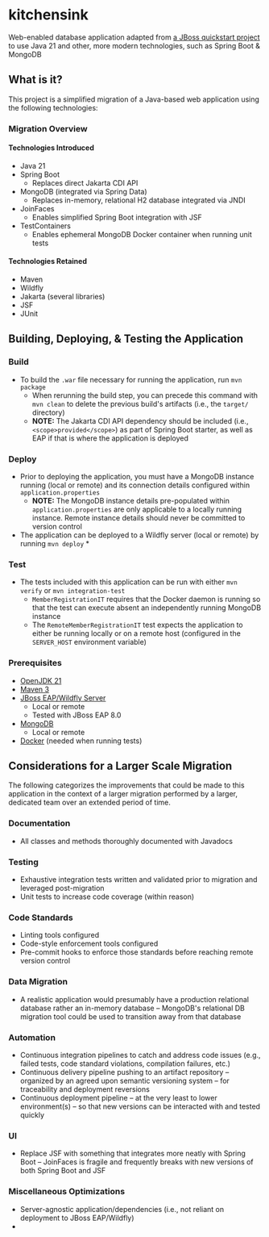 # kitchensink

Web-enabled database application adapted from [a JBoss quickstart project](https://github.com/jboss-developer/jboss-eap-quickstarts/tree/8.0.x/kitchensink) to use Java 21 and other, more modern technologies, such as Spring Boot & MongoDB

## What is it?

This project is a simplified migration of a Java-based web application using the following technologies:

### Migration Overview
#### Technologies Introduced
* Java 21
* Spring Boot
  * Replaces direct Jakarta CDI API
* MongoDB (integrated via Spring Data)
  * Replaces in-memory, relational H2 database integrated via JNDI
* JoinFaces
  * Enables simplified Spring Boot integration with JSF 
* TestContainers
  * Enables ephemeral MongoDB Docker container when running unit tests

#### Technologies Retained

* Maven
* Wildfly
* Jakarta (several libraries)
* JSF
* JUnit

## Building, Deploying, & Testing the Application

### Build

* To build the `.war` file necessary for running the application, run `mvn package`
  * When rerunning the build step, you can precede this command with `mvn clean` to delete the previous build's artifacts (i.e., the `target/` directory)
  * **NOTE:** The Jakarta CDI API dependency should be included (i.e., `<scope>provided</scope>`) as part of Spring Boot starter, as well as EAP if that is where the application is deployed 

### Deploy
* Prior to deploying the application, you must have a MongoDB instance running (local or remote) and its connection details configured within `application.properties`
  * **NOTE:** The MongoDB instance details pre-populated within `application.properties` are only applicable to a locally running instance. Remote instance details should never be committed to version control 
* The application can be deployed to a Wildfly server (local or remote) by running `mvn deploy`
  * 

### Test
* The tests included with this application can be run with either `mvn verify` or `mvn integration-test`
  * `MemberRegistrationIT` requires that the Docker daemon is running so that the test can execute absent an independently running MongoDB instance
  * The `RemoteMemberRegistrationIT` test expects the application to either be running locally or on a remote host (configured in the `SERVER_HOST` environment variable)

### Prerequisites
* [OpenJDK 21](https://openjdk.org/install/)
* [Maven 3](https://maven.apache.org/download.cgi)
* [JBoss EAP/Wildfly Server](https://www.redhat.com/en/technologies/jboss-middleware/application-platform)
  * Local or remote
  * Tested with JBoss EAP 8.0
* [MongoDB](https://www.mongodb.com/docs/manual/administration/install-community/)
  * Local or remote
* [Docker](https://docs.docker.com/engine/install/) (needed when running tests)

## Considerations for a Larger Scale Migration

The following categorizes the improvements that could be made to this application in the context of a larger migration performed by a larger, dedicated team over an extended period of time.

### Documentation

* All classes and methods thoroughly documented with Javadocs

### Testing

* Exhaustive integration tests written and validated prior to migration and leveraged post-migration
* Unit tests to increase code coverage (within reason)

### Code Standards

* Linting tools configured
* Code-style enforcement tools configured
* Pre-commit hooks to enforce those standards before reaching remote version control

### Data Migration

* A realistic application would presumably have a production relational database rather an in-memory database – MongoDB's relational DB migration tool could be used to transition away from that database

### Automation

* Continuous integration pipelines to catch and address code issues (e.g., failed tests, code standard violations, compilation failures, etc.)
* Continuous delivery pipeline pushing to an artifact repository – organized by an agreed upon semantic versioning system – for traceability and deployment reversions
* Continuous deployment pipeline – at the very least to lower environment(s) – so that new versions can be interacted with and tested quickly  

### UI

* Replace JSF with something that integrates more neatly with Spring Boot – JoinFaces is fragile and frequently breaks with new versions of both Spring Boot and JSF

### Miscellaneous Optimizations

* Server-agnostic application/dependencies (i.e., not reliant on deployment to JBoss EAP/Wildfly)
* 

